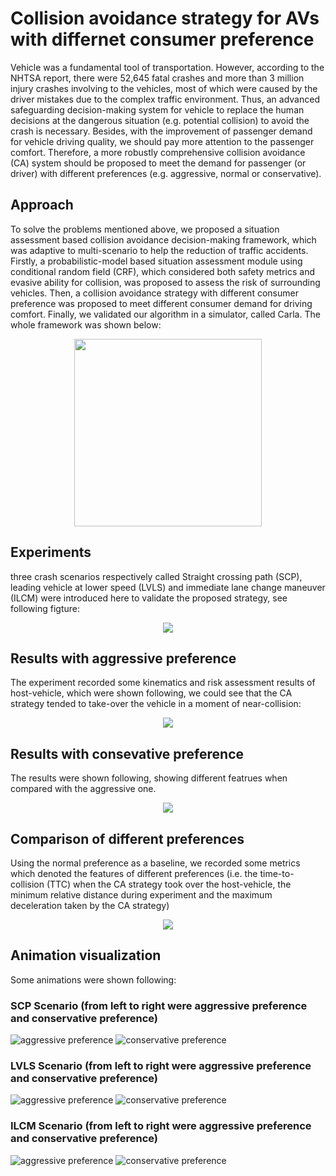 # Collision avoidance strategy for AVs with differnet consumer preference
Vehicle was a fundamental tool of transportation. However, according to the NHTSA report, there were 52,645 fatal crashes and more than 3 million injury crashes involving to the vehicles, most of which were caused by the driver mistakes due to the complex traffic environment. Thus, an advanced safeguarding decision-making system for vehicle to replace the human decisions at the dangerous situation (e.g. potential collision) to avoid the crash is necessary. Besides, with the improvement of passenger demand for vehicle driving quality, we should pay more attention to the passenger comfort. Therefore, a more robustly comprehensive collision avoidance (CA) system should be proposed to meet the demand for passenger (or driver) with different preferences (e.g. aggressive, normal or conservative).

## Approach
To solve the problems mentioned above, we proposed a situation assessment based collision avoidance decision-making framework, which was adaptive to multi-scenario to help the reduction of traffic accidents. Firstly, a probabilistic-model based situation assessment module using conditional random field (CRF), which considered both safety metrics and evasive ability for collision, was proposed to assess the risk of surrounding vehicles. Then, a collision avoidance strategy with different consumer preference was proposed to meet different consumer demand for driving comfort. Finally, we validated our algorithm in a simulator, called Carla. The whole framework was shown below:
<div align=center><img src="picture/CA_strategy.png" width="300"></div>

## Experiments
three crash scenarios respectively called Straight crossing path (SCP), leading vehicle at lower speed (LVLS) and immediate lane change maneuver (ILCM) were introduced here to validate the proposed strategy, see following figture:
<div align=center><img src="picture/scenario_setting.png"></div>

## Results with aggressive preference
The experiment recorded some kinematics and risk assessment results of host-vehicle, which were shown following, we could see that the CA strategy tended to take-over the vehicle in a moment of near-collision:
<div align=center><img src="picture/aggressive_results.png"></div>

## Results with consevative preference
The results were shown following, showing different featrues when compared with the aggressive one.
<div align=center><img src="picture/conservative_results.png"></div>

## Comparison of different preferences
Using the normal preference as a baseline, we recorded some metrics which denoted the features of different preferences (i.e. the time-to-collision (TTC) when the CA strategy took over the host-vehicle, the minimum relative distance during experiment and the maximum deceleration taken by the CA strategy)
<div align=center><img src="picture/table.png"></div>

## Animation visualization
Some animations were shown following:
### SCP Scenario (from left to right were aggressive preference and conservative preference)
![aggressive preference](picture/gifs/scenario-1/aggressive.gif)
![conservative preference](picture/gifs/scenario-1/conservative.gif)
### LVLS Scenario (from left to right were aggressive preference and conservative preference)
![aggressive preference](picture/gifs/scenario-2/strategy_1-20200316200332.gif)
![conservative preference](picture/gifs/scenario-2/strategy_3-20200316200605.gif)
### ILCM Scenario (from left to right were aggressive preference and conservative preference)
![aggressive preference](picture/gifs/scenario-3/strategy_1-20200316202811.gif)
![conservative preference](picture/gifs/scenario-3/strategy_3-20200316202844.gif) 

